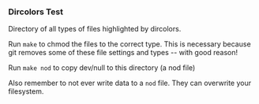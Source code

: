 ### Dircolors Test

Directory of all types of files highlighted by dircolors.

Run `make` to chmod the files to the correct type. This is necessary because git removes some of these file settings and types -- with good reason!

Run `make nod` to copy dev/null to this directory (a nod file)

Also remember to not ever write data to a `nod` file. They can overwrite your filesystem.
